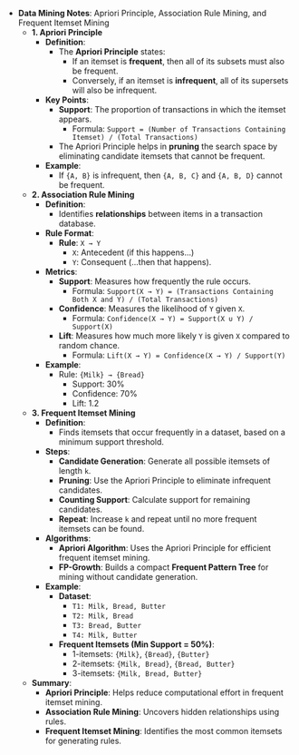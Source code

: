 - **Data Mining Notes**: Apriori Principle, Association Rule Mining, and Frequent Itemset Mining
	- **1. Apriori Principle**
		- **Definition**:
			- The **Apriori Principle** states:
				- If an itemset is **frequent**, then all of its subsets must also be frequent.
				- Conversely, if an itemset is **infrequent**, all of its supersets will also be infrequent.
		- **Key Points**:
			- **Support**: The proportion of transactions in which the itemset appears.
				- Formula: `Support = (Number of Transactions Containing Itemset) / (Total Transactions)`
			- The Apriori Principle helps in **pruning** the search space by eliminating candidate itemsets that cannot be frequent.
		- **Example**:
			- If `{A, B}` is infrequent, then `{A, B, C}` and `{A, B, D}` cannot be frequent.
	- **2. Association Rule Mining**
		- **Definition**:
			- Identifies **relationships** between items in a transaction database.
		- **Rule Format**:
			- **Rule**: `X → Y`
				- `X`: Antecedent (if this happens...)
				- `Y`: Consequent (...then that happens).
		- **Metrics**:
			- **Support**: Measures how frequently the rule occurs.
				- Formula: `Support(X → Y) = (Transactions Containing Both X and Y) / (Total Transactions)`
			- **Confidence**: Measures the likelihood of `Y` given `X`.
				- Formula: `Confidence(X → Y) = Support(X ∪ Y) / Support(X)`
			- **Lift**: Measures how much more likely `Y` is given `X` compared to random chance.
				- Formula: `Lift(X → Y) = Confidence(X → Y) / Support(Y)`
		- **Example**:
			- Rule: `{Milk} → {Bread}`
				- Support: 30%
				- Confidence: 70%
				- Lift: 1.2
	- **3. Frequent Itemset Mining**
		- **Definition**:
			- Finds itemsets that occur frequently in a dataset, based on a minimum support threshold.
		- **Steps**:
			- **Candidate Generation**: Generate all possible itemsets of length `k`.
			- **Pruning**: Use the Apriori Principle to eliminate infrequent candidates.
			- **Counting Support**: Calculate support for remaining candidates.
			- **Repeat**: Increase `k` and repeat until no more frequent itemsets can be found.
		- **Algorithms**:
			- **Apriori Algorithm**: Uses the Apriori Principle for efficient frequent itemset mining.
			- **FP-Growth**: Builds a compact **Frequent Pattern Tree** for mining without candidate generation.
		- **Example**:
			- **Dataset**:
				- `T1: Milk, Bread, Butter`
				- `T2: Milk, Bread`
				- `T3: Bread, Butter`
				- `T4: Milk, Butter`
			- **Frequent Itemsets (Min Support = 50%)**:
				- 1-itemsets: `{Milk}`, `{Bread}`, `{Butter}`
				- 2-itemsets: `{Milk, Bread}`, `{Bread, Butter}`
				- 3-itemsets: `{Milk, Bread, Butter}`
	- **Summary**:
		- **Apriori Principle**: Helps reduce computational effort in frequent itemset mining.
		- **Association Rule Mining**: Uncovers hidden relationships using rules.
		- **Frequent Itemset Mining**: Identifies the most common itemsets for generating rules.